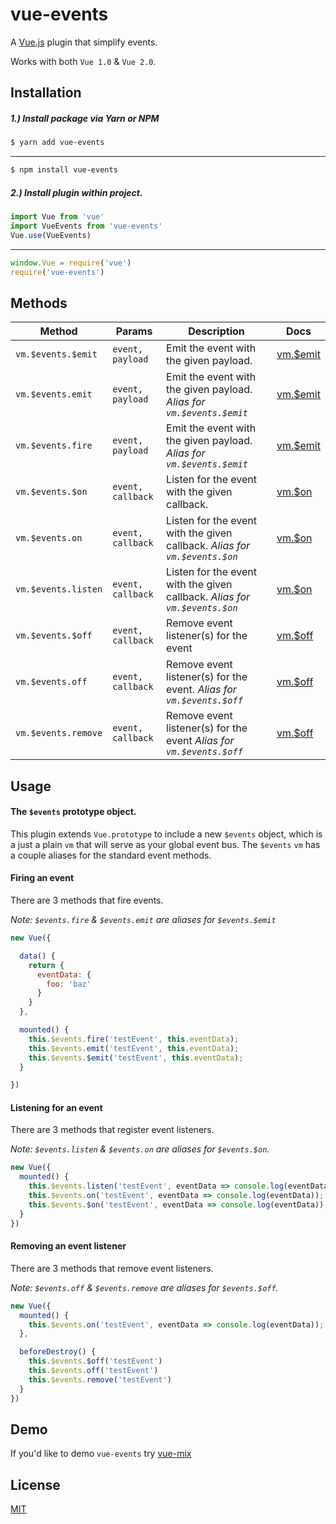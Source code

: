 # vue-events

A [Vue.js](http://vuejs.org) plugin that simplify events.

Works with both `Vue 1.0` & `Vue 2.0`.


## Installation
##### 1.) Install package via Yarn or NPM
```bash
$ yarn add vue-events
```
---
```bash
$ npm install vue-events
```
##### 2.) Install plugin within project.
```javascript
import Vue from 'vue'
import VueEvents from 'vue-events'
Vue.use(VueEvents)
```
---
```javascript
window.Vue = require('vue')
require('vue-events')
```

## Methods
Method              | Params            | Description                                                                | Docs
------------------- | ----------------- | -------------------------------------------------------------------------- | ---------------------------------------------
`vm.$events.$emit`  | `event, payload`  | Emit the event with the given payload.                                     | [vm.$emit](https://vuejs.org/v2/api/#vm-emit)
`vm.$events.emit`   | `event, payload`  | Emit the event with the given payload. _Alias for `vm.$events.$emit`_      | [vm.$emit](https://vuejs.org/v2/api/#vm-emit)
`vm.$events.fire`   | `event, payload`  | Emit the event with the given payload. _Alias for `vm.$events.$emit`_      | [vm.$emit](https://vuejs.org/v2/api/#vm-emit)
`vm.$events.$on`    | `event, callback` | Listen for the event with the given callback.                              | [vm.$on](https://vuejs.org/v2/api/#vm-on)
`vm.$events.on`     | `event, callback` | Listen for the event with the given callback. _Alias for `vm.$events.$on`_ | [vm.$on](https://vuejs.org/v2/api/#vm-on)
`vm.$events.listen` | `event, callback` | Listen for the event with the given callback. _Alias for `vm.$events.$on`_ | [vm.$on](https://vuejs.org/v2/api/#vm-on)
`vm.$events.$off`   | `event, callback` | Remove event listener(s) for the event                                     | [vm.$off](https://vuejs.org/v2/api/#vm-off)
`vm.$events.off`    | `event, callback` | Remove event listener(s) for the event. _Alias for `vm.$events.$off`_      | [vm.$off](https://vuejs.org/v2/api/#vm-off)
`vm.$events.remove` | `event, callback` | Remove event listener(s) for the event _Alias for `vm.$events.$off`_       | [vm.$off](https://vuejs.org/v2/api/#vm-off)





## Usage
#### The `$events` prototype object.
This plugin extends `Vue.prototype` to include a new `$events` object, which is a just a plain `vm`
that will serve as your global event bus. The `$events` `vm` has a couple aliases for the standard
event methods.


#### Firing an event
There are 3 methods that fire events.

_Note: `$events.fire` & `$events.emit` are aliases for `$events.$emit`_

```javascript
new Vue({

  data() {
    return {
      eventData: {
        foo: 'baz'
      }
    }
  },

  mounted() {
    this.$events.fire('testEvent', this.eventData);
    this.$events.emit('testEvent', this.eventData);
    this.$events.$emit('testEvent', this.eventData);
  }

})
```

#### Listening for an event
There are 3 methods that register event listeners.

_Note: `$events.listen` & `$events.on` are aliases for `$events.$on`._

```javascript
new Vue({
  mounted() {
    this.$events.listen('testEvent', eventData => console.log(eventData));
    this.$events.on('testEvent', eventData => console.log(eventData));
    this.$events.$on('testEvent', eventData => console.log(eventData));
  }
})
```

#### Removing an event listener

There are 3 methods that remove event listeners.


_Note: `$events.off` & `$events.remove` are aliases for `$events.$off`._

```javascript
new Vue({
  mounted() {
    this.$events.on('testEvent', eventData => console.log(eventData));
  },

  beforeDestroy() {
    this.$events.$off('testEvent')
    this.$events.off('testEvent')
    this.$events.remove('testEvent')
  }
})
```


## Demo
If you'd like to demo `vue-events` try [vue-mix](https://github.com/cklmercer/vue-mix)

## License

[MIT](http://opensource.org/licenses/MIT)
